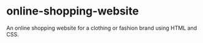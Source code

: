 # online-shopping-website
An online shopping website for a clothing or fashion brand using HTML and CSS.
